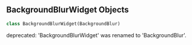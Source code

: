 ## BackgroundBlurWidget Objects

```python
class BackgroundBlurWidget(BackgroundBlur)
```

deprecated: 'BackgroundBlurWidget' was renamed to 'BackgroundBlur'.

<a id="unreal.PanelSlot"></a>